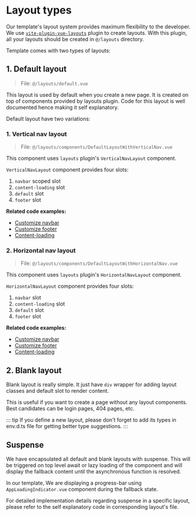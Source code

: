 # Layout types

Our template's layout system provides maximum flexibility to the developer. We use [`vite-plugin-vue-layouts`](https://github.com/JohnCampionJr/vite-plugin-vue-layouts) plugin to create layouts. With this plugin, all your layouts should be created in `@/layouts` directory.

Template comes with two types of layouts:

## 1. Default layout

> File: `@/layouts/default.vue`

This layout is used by default when you create a new page. It is created on top of components provided by layouts plugin. Code for this layout is well documented hence making it self explanatory.

Default layout have two variations:

### 1. Vertical nav layout

> File: `@/layouts/components/DefaultLayoutWithVerticalNav.vue`

This component uses `layouts` plugin's `VerticalNavLayout` component.

`VerticalNavLayout` component provides four slots:

1. `navbar` scoped slot
2. `content-loading` slot
3. `default` slot
4. `footer` slot

**Related code examples:**

- [Customize navbar](/code-examples/layout/customize-navbar.md)
- [Customize footer](/code-examples/layout/customize-footer.md)
- [Content-loading](/articles/how-to-use-content-loading-slot.md)

### 2. Horizontal nav layout

> File: `@/layouts/components/DefaultLayoutWithHorizontalNav.vue`

This component uses `layouts` plugin's `HorizontalNavLayout` component.

`HorizontalNavLayout` component provides four slots:

1. `navbar` slot
2. `content-loading` slot
3. `default` slot
4. `footer` slot

**Related code examples:**

- [Customize navbar](/code-examples/layout/customize-navbar.md)
- [Customize footer](/code-examples/layout/customize-footer.md)
- [Content-loading](/articles/how-to-use-content-loading-slot.md)

## 2. Blank layout

Blank layout is really simple. It just have `div` wrapper for adding layout classes and default slot to render content.

This is useful if you want to create a page without any layout components. Best candidates can be login pages, 404 pages, etc.

::: tip
If you define a new layout, please don't forget to add its types in env.d.ts file for getting better type suggestions.
:::

## Suspense

We have encapsulated all default and blank layouts with suspense. This will be triggered on top level await or lazy loading of the component and will display the fallback content until the asynchronous function is resolved.

In our template, We are displaying a progress-bar using `AppLoadingIndicator.vue` component during the fallback state.

For detailed implementation details regarding suspense in a specific layout, please refer to the self explanatory code in corresponding layout's file.
